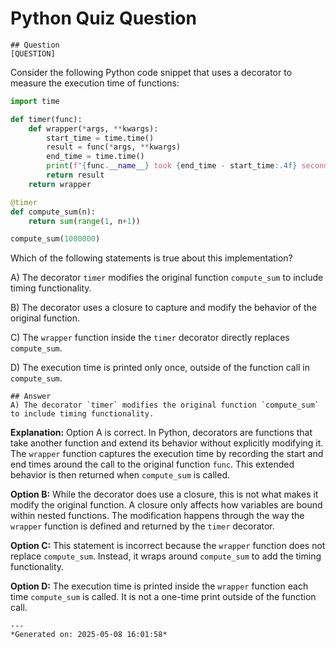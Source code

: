 # Python Quiz Question
    
    ## Question
    [QUESTION]
Consider the following Python code snippet that uses a decorator to measure the execution time of functions:

```python
import time

def timer(func):
    def wrapper(*args, **kwargs):
        start_time = time.time()
        result = func(*args, **kwargs)
        end_time = time.time()
        print(f"{func.__name__} took {end_time - start_time:.4f} seconds to execute")
        return result
    return wrapper

@timer
def compute_sum(n):
    return sum(range(1, n+1))

compute_sum(1000000)
```

Which of the following statements is true about this implementation?

A) The decorator `timer` modifies the original function `compute_sum` to include timing functionality.

B) The decorator uses a closure to capture and modify the behavior of the original function.

C) The `wrapper` function inside the `timer` decorator directly replaces `compute_sum`.

D) The execution time is printed only once, outside of the function call in `compute_sum`.
    
    ## Answer
    A) The decorator `timer` modifies the original function `compute_sum` to include timing functionality.

**Explanation:** 
Option A is correct. In Python, decorators are functions that take another function and extend its behavior without explicitly modifying it. The `wrapper` function captures the execution time by recording the start and end times around the call to the original function `func`. This extended behavior is then returned when `compute_sum` is called.

**Option B:**
While the decorator does use a closure, this is not what makes it modify the original function. A closure only affects how variables are bound within nested functions. The modification happens through the way the `wrapper` function is defined and returned by the `timer` decorator.

**Option C:**
This statement is incorrect because the `wrapper` function does not replace `compute_sum`. Instead, it wraps around `compute_sum` to add the timing functionality.

**Option D:**
The execution time is printed inside the `wrapper` function each time `compute_sum` is called. It is not a one-time print outside of the function call.
    
    ---
    *Generated on: 2025-05-08 16:01:58*
    